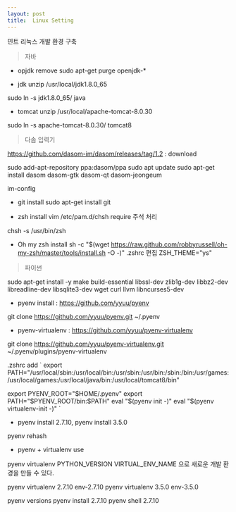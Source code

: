 ```yaml
---
layout: post
title:  Linux Setting
---
```

민트 리눅스 개발 환경 구축

>자바

- opjdk remove
sudo apt-get purge openjdk-\*

- jdk
unzip /usr/local/jdk1.8.0_65

sudo ln -s jdk1.8.0_65/ java

- tomcat
unzip /usr/local/apache-tomcat-8.0.30

sudo ln -s apache-tomcat-8.0.30/ tomcat8


>다솜 입력기

https://github.com/dasom-im/dasom/releases/tag/1.2 : download

sudo add-apt-repository ppa:dasom/ppa
sudo apt update
sudo apt-get install dasom dasom-gtk dasom-qt dasom-jeongeum

im-config

- git install 
sudo apt-get install git

- zsh install 
vim /etc/pam.d/chsh  require 주석 처리 

chsh -s /usr/bin/zsh

- Oh my zsh install
sh -c "$(wget https://raw.github.com/robbyrussell/oh-my-zsh/master/tools/install.sh -O -)"
.zshrc 편집 ZSH_THEME="ys"

>파이썬

sudo apt-get install -y make build-essential libssl-dev zlib1g-dev libbz2-dev \
libreadline-dev libsqlite3-dev wget curl llvm libncurses5-dev

- pyenv install : https://github.com/yyuu/pyenv

git clone https://github.com/yyuu/pyenv.git ~/.pyenv 

- pyenv-virtualenv : https://github.com/yyuu/pyenv-virtualenv

git clone https://github.com/yyuu/pyenv-virtualenv.git ~/.pyenv/plugins/pyenv-virtualenv

.zshrc add 
\`
export PATH="/usr/local/sbin:/usr/local/bin:/usr/sbin:/usr/bin:/sbin:/bin:/usr/games:/usr/local/games:/usr/local/java/bin:/usr/local/tomcat8/bin"

export PYENV_ROOT="$HOME/.pyenv"
export PATH="$PYENV_ROOT/bin:$PATH"
eval "$(pyenv init -)"
eval "$(pyenv virtualenv-init -)"
\`

- pyenv install 2.7.10, pyenv install 3.5.0 

pyenv rehash

- pyenv + virtualenv use

pyenv virtualenv PYTHON_VERSION VIRTUAL_ENV_NAME 으로 새로운 개발 환경을 만들 수 있다.

pyenv virtualenv 2.7.10 env-2.7.10
pyenv virtualenv 3.5.0 env-3.5.0

pyenv versions
pyenv install 2.7.10
pyenv shell 2.7.10
